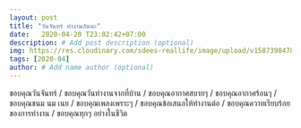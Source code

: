 ```yaml
---
layout: post
title: "วันจันทร์ ทำงานกันนะ"
date:   2020-04-20 T23:02:42+07:00
description: # Add post description (optional)
img: https://res.cloudinary.com/sdees-reallife/image/upload/v1587398478/IMG_1723.jpg # Add image post (optional)
tags: [2020-04]
author: # Add name author (optional)
---
```

ขอบคุณวันจันทร์ / ขอบคุณวันทำงานจากที่บ้าน / ขอบคุณอากาศสบายๆ / ขอบคุณอากาศร้อนๆ / ขอบคุณขนม นม เนย / ขอบคุณเพลงเพราะๆ / ขอบคุณข้อเสนอให้ทำงานต่อ / ขอบคุณควาทเรียบร้อยของการทำงาน / ขอบคุณทุกๆ อย่างในชีวิต

<i class="fa fa-child" style="color:plum"></i>
